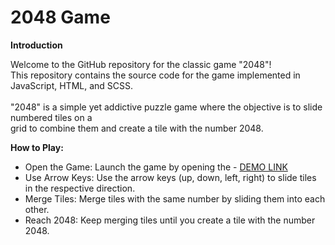 # 2048 Game

<strong>Introduction</strong>

Welcome to the GitHub repository for the classic game "2048"!<br>
This repository contains the source code for the game implemented in JavaScript, HTML, and SCSS.<br><br>
"2048" is a simple yet addictive puzzle game where the objective is to slide numbered tiles on a <br>
grid to combine them and create a tile with the number 2048.

<strong>How to Play:</strong>
- Open the Game: Launch the game by opening the - [DEMO LINK](https://Sergey-Kovyazin.github.io/2048_game/)
- Use Arrow Keys: Use the arrow keys (up, down, left, right) to slide tiles in the respective direction.
- Merge Tiles: Merge tiles with the same number by sliding them into each other.
- Reach 2048: Keep merging tiles until you create a tile with the number 2048.
